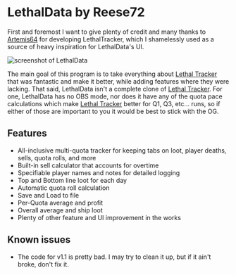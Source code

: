 # LethalData by Reese72

First and foremost I want to give plenty of credit and many thanks to [Artemis64](https://github.com/Artemis6425) for developing LethalTracker, which I shamelessly used as a source of heavy inspiration for LethalData's UI.

![screenshot of LethalData](https://i.imgur.com/J7g02Vx.png)

The main goal of this program is to take everything about [Lethal Tracker](https://github.com/Artemis6425/LethalTracker) that was fantastic and make it better, while adding features where they were lacking.
That said, LethalData isn't a complete clone of [Lethal Tracker](https://github.com/Artemis6425/LethalTracker). For one, LethalData has no OBS mode, nor does it have any of the quota pace calculations 
which make [Lethal Tracker](https://github.com/Artemis6425/LethalTracker) better for Q1, Q3, etc... runs, so if either of those are important to you it would be best to stick with the OG.

## Features

- All-inclusive multi-quota tracker for keeping tabs on loot, player deaths, sells, quota rolls, and more
- Built-in sell calculator that accounts for overtime
- Specifiable player names and notes for detailed logging
- Top and Bottom line loot for each day
- Automatic quota roll calculation 
- Save and Load to file
- Per-Quota average and profit
- Overall average and ship loot
- Plenty of other feature and UI improvement in the works


## Known issues

- The code for v1.1 is pretty bad. I may try to clean it up, but if it ain't broke, don't fix it.
